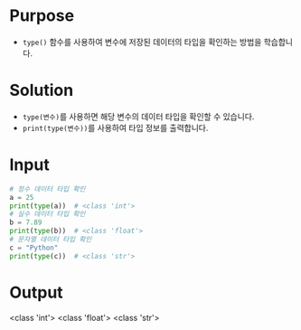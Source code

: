 # Purpose
- `type()` 함수를 사용하여 변수에 저장된 데이터의 타입을 확인하는 방법을 학습합니다.

# Solution
- `type(변수)`를 사용하면 해당 변수의 데이터 타입을 확인할 수 있습니다.  
- `print(type(변수))`를 사용하여 타입 정보를 출력합니다.  

# Input
```python
# 정수 데이터 타입 확인
a = 25
print(type(a))  # <class 'int'>
# 실수 데이터 타입 확인
b = 7.89
print(type(b))  # <class 'float'>
# 문자열 데이터 타입 확인
c = "Python"
print(type(c))  # <class 'str'>
```

# Output
<class 'int'>
<class 'float'>
<class 'str'>

